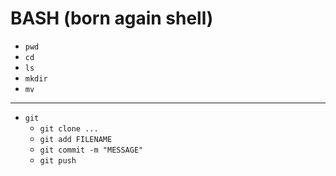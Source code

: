 # BASH (born again shell)

* `pwd`
* `cd`
* `ls`
* `mkdir`
* `mv`
---
* `git`
    * `git clone ...`
    * `git add FILENAME`
    * `git commit -m "MESSAGE"`
    * `git push`
